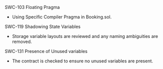 SWC-103 Floating Pragma

- Using Specific Compiler Pragma in Booking.sol.

SWC-119 Shadowing State Variables

- Storage variable layouts are reviewed and any naming ambiguities are removed.

SWC-131 Presence of Unused variables

- The contract is checked to ensure no unused variables are present.
